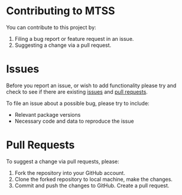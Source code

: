 # Contributing to MTSS

You can contribute to this project by:

1. Filing a bug report or feature request in an issue.
2. Suggesting a change via a pull request.

# Issues

Before you report an issue, or wish to add functionality please try and check to see if there are existing
[issues](https://github.com/DavideNardone/MTSS-Multivariate-Time-Series-Software/issues) and
[pull requests](https://github.com/DavideNardone/MTSS-Multivariate-Time-Series-Software/pulls).

To file an issue about a possible bug, please try to include:

- Relevant package versions
- Necessary code and data to reproduce the issue

# Pull Requests

To suggest a change via pull requests, please:

1. Fork the repository into your GitHub account.
2. Clone the forked repository to local machine, make the changes.
3. Commit and push the changes to GitHub. Create a pull request.
